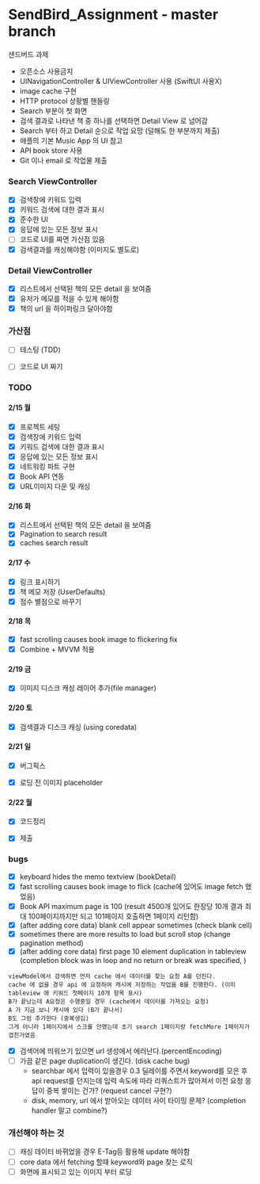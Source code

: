 # SendBird_Assignment - master branch
샌드버드 과제

- 오픈소스 사용금지
- UINavigationController & UIViewController 사용 (SwiftUI 사용X)
- image cache 구현
- HTTP protocol 상황별 핸들링
- Search 부분이 첫 화면
- 검색 결과로 나타낸 책 중 하나를 선택하면 Detail View 로 넘어감
- Search 부터 하고 Detail 순으로 작업 요망 (덜해도 한 부분까지 제출)
- 애플의 기본 Music App 의 UI 참고
- API book store 사용
- Git 이나 email 로 작업물 제출

### Search ViewController
- [x] 검색창에 키워드 입력
- [x] 키워드 검색에 대한 결과 표시
- [x] 준수한 UI
- [x] 응답에 있는 모든 정보 표시
- [ ] 코드로 UI를 짜면 가산점 있음
- [x] 검색결과를 캐싱해야함 (이미지도 별도로)

### Detail ViewController
- [x] 리스트에서 선택된 책의 모든 detail 을 보여줌
- [x] 유저가 메모를 적을 수 있게 해야함
- [x] 책의 url 을 하이퍼링크 달아야함

### 가산점
- [ ] 테스팅 (TDD)
- [ ] 코드로 UI 짜기


### TODO
#### 2/15 월
- [x] 프로젝트 세팅
- [x] 검색창에 키워드 입력
- [x] 키워드 검색에 대한 결과 표시
- [x] 응답에 있는 모든 정보 표시
- [x] 네트워킹 파트 구현
- [x] Book API 연동
- [x] URL이미지 다운 및 캐싱
#### 2/16 화
- [x] 리스트에서 선택된 책의 모든 detail 을 보여줌
- [x] Pagination to search result
- [x] caches search result

#### 2/17 수
- [x] 링크 표시하기
- [x] 책 메모 저장 (UserDefaults)
- [x] 점수 별점으로 바꾸기

#### 2/18 목
- [x] fast scrolling causes book image to flickering fix
- [x] Combine + MVVM 적용 

#### 2/19 금
- [x] 이미지 디스크 캐싱 레이어 추가(file manager)

#### 2/20 토
- [x] 검색결과 디스크 캐싱 (using coredata)


#### 2/21 일
- [x] 버그픽스
- [x] 로딩 전 이미지 placeholder


#### 2/22 월
- [x] 코드정리
- [x] 제출



### bugs
- [x] keyboard hides the memo textview (bookDetail)
- [x] fast scrolling causes book image to flick (cache에 있어도 image fetch 했었음)
- [x] Book API maximum page is 100 (result 4500개 있어도 한장당 10개 결과 최대 100페이지까지만 되고 101페이지 호출하면 1페이지 리턴함)
- [x] (after adding core data) blank cell appear sometimes (check blank cell)
- [x] sometimes there are more results to load but scroll stop (change pagination method)
- [x] (after adding core data) first page 10 element duplication in tableview (completion block was in loop and no return or break was specified, )
```
viewModel에서 검색하면 먼저 cache 에서 데이터를 찾는 요청 A를 던진다. 
cache 에 없을 경우 api 에 요청하여 캐시에 저장하는 작업을 B를 진행한다. (이미 tableview 에 키워드 첫페이지 10개 항목 표시)
B가 끝났는데 A요청은 수행중일 경우 (cache에서 데이터를 가져오는 요청)
A 가 지금 보니 캐시에 있다 (B가 끝나서)
B도 그럼 추가한다 (중복생김)
그게 아니라 1페이지에서 스크롤 안했는데 초기 search 1페이지랑 fetchMore 1페이지가 겹친거였음
```
- [x] 검색어에 띄워쓰기 있으면 url 생성에서 에러난다.(percentEncoding)
- [ ] 가끔 같은 page duplication이 생긴다. (disk cache bug)
    - searchbar 에서 입력이 있을경우 0.3 딜레이를 주면서 keyword를 모은 후 api request를 던지는데 입력 속도에 따라 리쿼스트가 많아져서 이전 요청 응답이 중복 쌓이는 건가? (request cancel 구현?)
    - disk, memory, url 에서 받아오는 데이터 사이 타이밍 문제? (completion handler 말고 combine?)



### 개선해야 하는 것
- [ ] 캐싱 데이터 바뀌었을 경우 E-Tag등 활용해 update 해야함
- [ ] core data 에서 fetching 할때 keyword와 page 찾는 로직
- [ ] 화면에 표시되고 있는 이미지 부터 로딩
